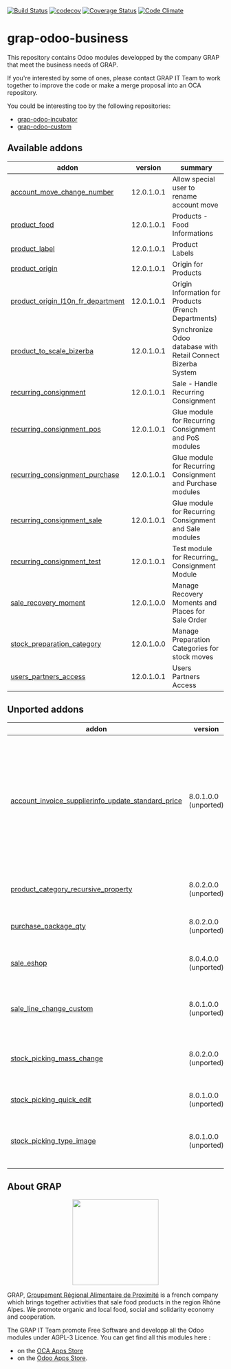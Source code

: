 [![Build Status](https://travis-ci.org/grap/grap-odoo-business.svg?branch=12.0)](https://travis-ci.org/grap/grap-odoo-business?branch=12.0)
[![codecov](https://codecov.io/gh/grap/grap-odoo-business/branch/12.0/graph/badge.svg)](https://codecov.io/gh/grap/grap-odoo-business)
[![Coverage Status](https://coveralls.io/repos/github/grap/grap-odoo-business/badge.svg?branch=12.0)](https://coveralls.io/github/grap/grap-odoo-business?branch=12.0)
[![Code Climate](https://codeclimate.com/github/grap/grap-odoo-business/badges/gpa.svg)](https://codeclimate.com/github/grap/grap-odoo-business)


# grap-odoo-business

This repository contains Odoo modules developped by the company GRAP that
meet the business needs of GRAP.

If you're interested by some of ones, please contact GRAP IT Team to work
together to improve the code or make a merge proposal into an OCA repository.

You could be interesting too by the following repositories:

* [grap-odoo-incubator](https://github.com/grap/grap-odoo-incubator)
* [grap-odoo-custom](https://github.com/grap/grap-odoo-custom)

[//]: # (addons)

Available addons
----------------
addon | version | summary
--- | --- | ---
[account_move_change_number](account_move_change_number/) | 12.0.1.0.1 | Allow special user to rename account move
[product_food](product_food/) | 12.0.1.0.1 | Products - Food Informations
[product_label](product_label/) | 12.0.1.0.1 | Product Labels
[product_origin](product_origin/) | 12.0.1.0.1 | Origin for Products
[product_origin_l10n_fr_department](product_origin_l10n_fr_department/) | 12.0.1.0.1 | Origin Information for Products (French Departments)
[product_to_scale_bizerba](product_to_scale_bizerba/) | 12.0.1.0.1 | Synchronize Odoo database with Retail Connect Bizerba System
[recurring_consignment](recurring_consignment/) | 12.0.1.0.1 | Sale - Handle Recurring Consignment
[recurring_consignment_pos](recurring_consignment_pos/) | 12.0.1.0.1 | Glue module for Recurring Consignment and PoS modules
[recurring_consignment_purchase](recurring_consignment_purchase/) | 12.0.1.0.1 | Glue module for Recurring Consignment and Purchase modules
[recurring_consignment_sale](recurring_consignment_sale/) | 12.0.1.0.1 | Glue module for Recurring Consignment and Sale modules
[recurring_consignment_test](recurring_consignment_test/) | 12.0.1.0.1 | Test module for Recurring_ Consignment Module
[sale_recovery_moment](sale_recovery_moment/) | 12.0.1.0.0 | Manage Recovery Moments and Places for Sale Order
[stock_preparation_category](stock_preparation_category/) | 12.0.1.0.0 | Manage Preparation Categories for stock moves
[users_partners_access](users_partners_access/) | 12.0.1.0.1 | Users Partners Access


Unported addons
---------------
addon | version | summary
--- | --- | ---
[account_invoice_supplierinfo_update_standard_price](account_invoice_supplierinfo_update_standard_price/) | 8.0.1.0.0 (unported) | In the supplier invoice, automatically update all products whose standard price on the line is different from the product standard price
[product_category_recursive_property](product_category_recursive_property/) | 8.0.2.0.0 (unported) | Propagate recursively properties for product category
[purchase_package_qty](purchase_package_qty/) | 8.0.2.0.0 (unported) | Purchase - Package Quantity
[sale_eshop](sale_eshop/) | 8.0.4.0.0 (unported) | Allow connection to Odoo eShop Project
[sale_line_change_custom](sale_line_change_custom/) | 8.0.1.0.0 (unported) | Sale - Custom Behaviour on Line Changes
[stock_picking_mass_change](stock_picking_mass_change/) | 8.0.2.0.0 (unported) | Possibility to change massively a product for many pickings
[stock_picking_quick_edit](stock_picking_quick_edit/) | 8.0.1.0.0 (unported) | Possibility to quickly edit a stock picking
[stock_picking_type_image](stock_picking_type_image/) | 8.0.1.0.0 (unported) | Add an image and refactor Stock Picking Type kanban view

[//]: # (end addons)

## About GRAP

<p align="center">
   <img src="http://www.grap.coop/wp-content/uploads/2016/11/GRAP.png" width="200"/>
</p>

GRAP, [Groupement Régional Alimentaire de Proximité](http://www.grap.coop) is a
french company which brings together activities that sale food products in the
region Rhône Alpes. We promote organic and local food, social and solidarity
economy and cooperation.

The GRAP IT Team promote Free Software and developp all the Odoo modules under
AGPL-3 Licence. You can get find all this modules here :
* on the [OCA Apps Store](https://odoo-community.org/shop?&search=GRAP)
* on the [Odoo Apps Store](https://www.odoo.com/apps/modules/browse?author=GRAP).
